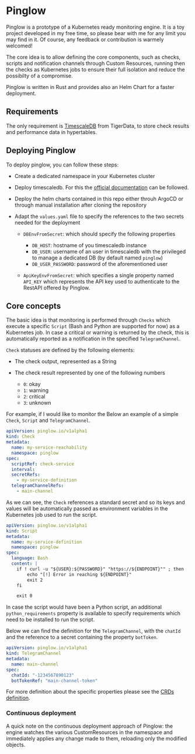 # Pinglow

Pinglow is a prototype of a Kubernetes ready monitoring engine. It is a toy project developed in my free time, so please bear with me for any limit you may find in it. Of course, any feedback or contribution is warmely welcomed!

The core idea is to allow defining the core components, such as checks, scripts and notification channels through Custom
Resources, running then the checks as Kubernetes jobs to ensure their full isolation and reduce the possibilty of a compromise.

Pinglow is written in Rust and provides also an Helm Chart for a faster deployment. 

## Requirements

The only requirement is [TimescaleDB](https://github.com/timescale/timescaledb) from TigerData, to store
check results and performance data in hypertables. 

## Deploying Pinglow

To deploy pinglow, you can follow these steps: 

- Create a dedicated namespace in your Kubernetes cluster
- Deploy timescaledb. For this the [official documentation](https://docs.tigerdata.com/self-hosted/latest/install/installation-kubernetes/)
  can be followed. 
- Deploy the helm charts contained in this repo either throuh ArgoCD or through manual installation after cloning the repository
    
- Adapt the `values.yaml` file to specify the references to the two secrets needed for the deployment
     
    - `DBEnvFromSecret`: which should specify the following properties

        - `DB_HOST`: hostname of you timescaledb instance
        - `DB_USER`: username of an user in timescaledb with the privileged to manage a dedicated DB (by default named `pinglow`)
        - `DB_USER_PASSWORD`: password of the aforementioned user

    - `ApiKeyEnvFromSecret`: which specifies a single property named `API_KEY` which represents the API key used to authenticate to the RestAPI offered by Pinglow.

## Core concepts

The basic idea is that monitoring is performed through `Checks` which execute a specific `Script` (Bash and Python are supported for now) as a Kubernetes job. In case a critical or warning is returned by the check, this is automatically reported as a notification in the specified `TelegramChannel`. 

`Check` statuses are defined by the following elements: 

- The check output, represented as a String
- The check result represented by one of the following numbers

    - `0`: okay
    - `1`: warning
    - `2`: critical
    - `3`: unknown

For example, if I would like to monitor the Below an example of a simple `Check`, `Script` and `TelegramChannel`. 

```yaml
apiVersion: pinglow.io/v1alpha1
kind: Check
metadata:
  name: my-service-reachability
  namespace: pinglow
spec:
  scriptRef: check-service
  interval: 
  secretRefs:
    - my-service-definition
  telegramChannelRefs:
    - main-channel
```

As we can see, the `Check` references a standard secret and so its keys and values will be automatically passed as environment variables in the Kubernetes job used to run the script.

```yaml
apiVersion: pinglow.io/v1alpha1
kind: Script
metadata:
  name: my-service-definition
  namespace: pinglow
spec:
  language: Bash
  content: |
    if ! curl -u "${USER}:${PASSWORD}" "https://${ENDPOINT}"" ; then
        echo "[!] Error in reaching ${ENDPOINT}"
        exit 2
    fi

    exit 0
```

In case the script would have been a Python script, an additional `python_requirements` property is available to specify requirements which need to be installed to run the script.

Below we can find the definition for the `TelegramChannel`, with the `chatId` and the reference to a secret containing the property `botToken`. 

```yaml
apiVersion: pinglow.io/v1alpha1
kind: TelegramChannel
metadata:
  name: main-channel
spec:
  chatId: "-1234567890123"
  botTokenRef: "main-channel-token"
```

For more definition about the specific properties please see the [CRDs definition](helm-charts/pinglow/templates/custom-rd.yaml).

### Continuous deployment

A quick note on the continuous deployment approach of Pinglow: the engine watches the various CustomResources in the namespace and immediately applies any change made to them, reloading only the modified objects. 
